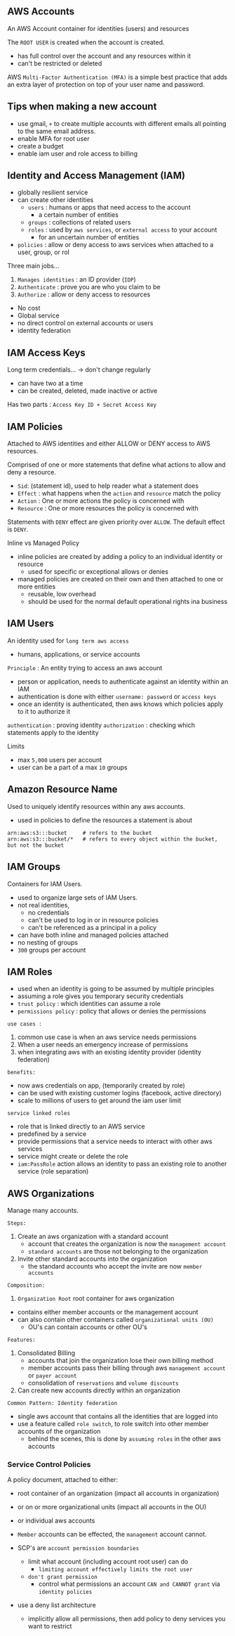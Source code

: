 ## AWS Accounts
An AWS Account container for identities (users) and resources

The `ROOT USER` is created when the account is created.
- has full control over the account and any resources within it
- can't be restricted or deleted

AWS `Multi-Factor Authentication (MFA)` is a simple best practice that adds an extra layer of protection on top of your user name and password.

## Tips when making a new account
- use gmail, `+` to create multiple accounts with different emails all pointing to the same email address.
- enable MFA for root user
- create a budget
- enable iam user and role access to billing

## Identity and Access Management (IAM)
- globally resilient service
- can create other identities
  - `users` : humans or apps that need access to the account
    - a certain number of entities
  - `groups` : collections of related users
  - `roles` : used by `aws services`, or `external access` to  your account
    - for an uncertain number of entities
- `policies` : allow or deny access to aws services when attached to a user, group, or rol
  
Three main jobs...
1. `Manages identities` : an ID provider (`IDP`)
2. `Authenticate` : prove you are who you claim to be
3. `Authorize` : allow or deny access to resources

- No cost
- Global service
- no direct control on external accounts or users
- identity federation

## IAM Access Keys
Long term credentials... -> don't change regularly
- can have two at a time
- can be created, deleted, made inactive or active

Has two parts : `Access Key ID + Secret Access Key`

## IAM Policies
Attached to AWS identities and either ALLOW or DENY access to AWS resources.

Comprised of one or more statements that define what actions to allow and deny a resource.

- `Sid`: (statement id), used to help reader what a statement does
- `Effect` : what happens when the `action` and `resource` match the policy
- `Action` : One or more actions the policy is concerned with
- `Resource` : One or more resources the policy is concerned with

Statements with `DENY` effect are given priority over `ALLOW`.
The default effect is `DENY`.

Inline vs Managed Policy
- inline policies are created by adding a policy to an individual identity or resource
  - used for specific or exceptional allows or denies
- managed policies are created on their own and then attached to one or more entities
  - reusable, low overhead
  - should be used for the normal default operational rights ina business

## IAM Users
An identity used for `long term aws access`
- humans, applications, or service accounts

`Principle` : An entity trying to access an aws account
- person or application, needs to authenticate against an identity within an IAM
- authentication is done with either `username: password` or `access keys`
- once an identity is authenticated, then aws knows which policies apply to it to authorize it

`authentication` : proving identity
`authorization` : checking which statements apply to the identity

Limits
- max `5,000` users per account
- user can be a part of a max `10` groups

## Amazon Resource Name
Used to uniquely identify resources within any aws accounts.
- used in policies to define the resources a statement is about

```
arn:aws:s3:::bucket     # refers to the bucket
arn:aws:s3:::bucket/*   # refers to every object within the bucket, but not the bucket
```

## IAM Groups
Containers for IAM Users. 
- used to organize large sets of IAM Users.
- not real identities, 
  - no credentials 
  - can't be used to log in or in resource policies
  - can't be referenced as a principal in a policy
- can have both inline and managed policies attached
- no nesting of groups
- `300` groups per account

## IAM Roles
- used when an identity is going to be assumed by multiple principles
- assuming a role gives you temporary security credentials
- `trust policy` : which identities can assume a role
- `permissions policy` : policy that allows or denies the permissions


`use cases :`
1. common use case is when an aws service needs permissions
2. When a user needs an emergency increase of permissions
3. when integrating aws with an existing identity provider (identity federation)

`benefits:`
- now aws credentials on app, (temporarily created by role)
- can be used with existing customer logins (facebook, active directory)
- scale to millions of users to get around the iam user limit

`service linked roles`
- role that is linked directly to an AWS service
- predefined by a service
- provide permissions that a service needs to interact with other aws services
- service might create or delete the role
- `iam:PassRole` action allows an identity to pass an existing role to another service (role separation)

## AWS Organizations
Manage many accounts.

`Steps:`
1. Create an aws organization with a standard account
   - account that creates the organization is now the `management account`
   - `standard accounts` are those not belonging to the organization
2. Invite other standard accounts into the organization
   - the standard accounts who accept the invite are now `member accounts`

`Composition:`
1. `Organization Root` root container for aws organization
  - contains either member accounts or the management account
  - can also contain other containers called `organizational units (OU)`
    - OU's can contain accounts or other OU's


`Features:`
1. Consolidated Billing
   - accounts that join the organization lose their own billing method
   - member accounts pass their billing through aws `management account` or `payer account`
   - consolidation of `reservations` and `volume discounts`
2. Can create new accounts directly within an organization


`Common Pattern: Identity federation`
- single aws account that contains all the identities that are logged into
- use a feature called `role switch`, to role switch into other member accounts of the organization
  - behind the scenes, this is done by `assuming roles` in the other aws accounts

### Service Control Policies

A policy document, attached to either:
- root container of an organization (impact all accounts in organization)
- or on or more organizational units (impact all accounts in the OU)
- or individual aws accounts

- `Member` accounts can be effected, the `management` account cannot.
- SCP's are `account permission boundaries`
  - limit what account (including account root user) can do
    - `limiting account effectively limits the root user`
  - `don't grant permission`
    - control what permissions an account `CAN and CANNOT grant` via `identity policies`
- use a deny list architecture
  - implicitly allow all permissions, then add policy to deny services you want to restrict
